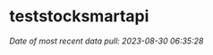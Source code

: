 
<!-- README.md is generated from README.Rmd. Please edit that file -->

# teststocksmartapi

*Date of most recent data pull: 2023-08-30 06:35:28*
